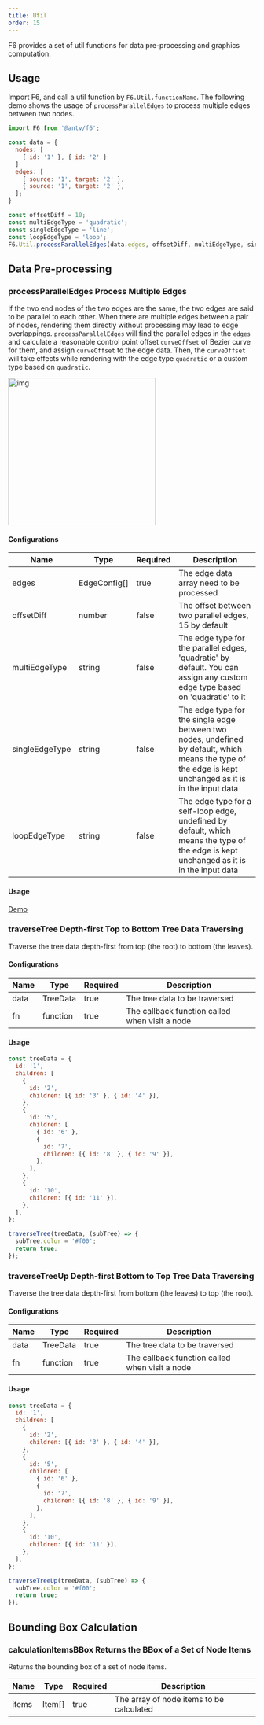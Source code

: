 ```yaml
---
title: Util
order: 15
---
```


F6 provides a set of util functions for data pre-processing and graphics computation.

## Usage

Import F6, and call a util function by `F6.Util.functionName`. The following demo shows the usage of `processParallelEdges` to process multiple edges between two nodes.

```javascript
import F6 from '@antv/f6';

const data = {
  nodes: [
    { id: '1' }, { id: '2' }
  ]
  edges: [
    { source: '1', target: '2' },
    { source: '1', target: '2' },
  ];
}

const offsetDiff = 10;
const multiEdgeType = 'quadratic';
const singleEdgeType = 'line';
const loopEdgeType = 'loop';
F6.Util.processParallelEdges(data.edges, offsetDiff, multiEdgeType, singleEdgeType, loopEdgeType);
```

## Data Pre-processing

### processParallelEdges Process Multiple Edges

If the two end nodes of the two edges are the same, the two edges are said to be parallel to each other. When there are multiple edges between a pair of nodes, rendering them directly without processing may lead to edge overlappings. `processParallelEdges` will find the parallel edges in the `edges` and calculate a reasonable control point offset `curveOffset` of Bezier curve for them, and assign `curveOffset` to the edge data. Then, the `curveOffset` will take effects while rendering with the edge type `quadratic` or a custom type based on `quadratic`.

<img src='https://gw.alipayobjects.com/mdn/rms_f8c6a0/afts/img/A*g2p_Qa_wZcIAAAAAAAAAAABkARQnAQ' width=300 alt='img'/>

#### Configurations

| Name | Type | Required | Description |
| --- | --- | --- | --- |
| edges | EdgeConfig[] | true | The edge data array need to be processed |
| offsetDiff | number | false | The offset between two parallel edges, 15 by default |
| multiEdgeType | string | false | The edge type for the parallel edges, 'quadratic' by default. You can assign any custom edge type based on 'quadratic' to it |
| singleEdgeType | string | false | The edge type for the single edge between two nodes, undefined by default, which means the type of the edge is kept unchanged as it is in the input data |
| loopEdgeType | string | false | The edge type for a self-loop edge, undefined by default, which means the type of the edge is kept unchanged as it is in the input data |

#### Usage

[Demo](/en/examples/item/multiEdge#multiEdges)

### traverseTree Depth-first Top to Bottom Tree Data Traversing

Traverse the tree data depth-first from top (the root) to bottom (the leaves).

#### Configurations

| Name | Type     | Required | Description                                    |
| ---- | -------- | -------- | ---------------------------------------------- |
| data | TreeData | true     | The tree data to be traversed                  |
| fn   | function | true     | The callback function called when visit a node |

#### Usage

```javascript
const treeData = {
  id: '1',
  children: [
    {
      id: '2',
      children: [{ id: '3' }, { id: '4' }],
    },
    {
      id: '5',
      children: [
        { id: '6' },
        {
          id: '7',
          children: [{ id: '8' }, { id: '9' }],
        },
      ],
    },
    {
      id: '10',
      children: [{ id: '11' }],
    },
  ],
};

traverseTree(treeData, (subTree) => {
  subTree.color = '#f00';
  return true;
});
```

### traverseTreeUp Depth-first Bottom to Top Tree Data Traversing

Traverse the tree data depth-first from bottom (the leaves) to top (the root).

#### Configurations

| Name | Type     | Required | Description                                    |
| ---- | -------- | -------- | ---------------------------------------------- |
| data | TreeData | true     | The tree data to be traversed                  |
| fn   | function | true     | The callback function called when visit a node |

#### Usage

```javascript
const treeData = {
  id: '1',
  children: [
    {
      id: '2',
      children: [{ id: '3' }, { id: '4' }],
    },
    {
      id: '5',
      children: [
        { id: '6' },
        {
          id: '7',
          children: [{ id: '8' }, { id: '9' }],
        },
      ],
    },
    {
      id: '10',
      children: [{ id: '11' }],
    },
  ],
};

traverseTreeUp(treeData, (subTree) => {
  subTree.color = '#f00';
  return true;
});
```

## Bounding Box Calculation

### calculationItemsBBox Returns the BBox of a Set of Node Items

Returns the bounding box of a set of node items.

| Name  | Type   | Required | Description                              |
| ----- | ------ | -------- | ---------------------------------------- |
| items | Item[] | true     | The array of node items to be calculated |
